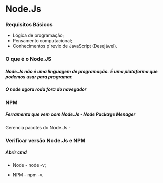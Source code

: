 # Node.Js

### Requisitos Básicos

* Lógica de programação;
* Pensamento computacional;
* Conhecimentos p´revio de JavaScript (Desejável).

### O que é o Node.JS

##### Node.Js não é uma linguagem de programação. É uma plataforma que podemos usar para programar.

##### O node agora roda fora do navegador

### NPM

##### Ferramenta que vem com Node.Js - Node Package Menager

Gerencia pacotes do Node.Js - 

### Verificar versão Node.Js e NPM

##### Abrir cmd

* Node - node -v;

* NPM - npm -v.

  





 

